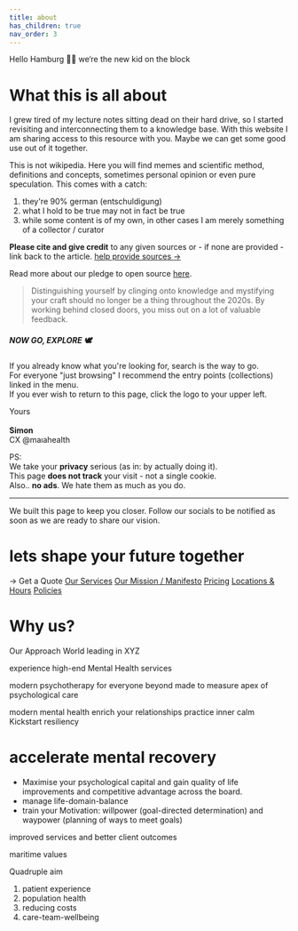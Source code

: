 ```yaml
---
title: about
has_children: true
nav_order: 3
---
```


Hello Hamburg 👋🏼
we‘re the new kid on the block

# What this is all about
I grew tired of my lecture notes sitting dead on their hard drive, so I started revisiting and interconnecting them to a knowledge base. With this website I am sharing access to this resource with you. Maybe we can get some good use out of it together.

This is not wikipedia. Here you will find memes and scientific method, definitions and concepts, sometimes personal opinion or even pure speculation. This comes with a catch:<br>
1. they're 90% german (entschuldigung)
2. what I hold to be true may not in fact be true
3. while some content is of my own, in other cases I am merely something of a collector / curator

**Please cite and give credit** to any given sources or - if none are provided - link back to the article.  [help provide sources →](/feedback)
<br>

Read more about our pledge to open source [here](/pledge).

> Distinguishing yourself by clinging onto knowledge and mystifying your craft should no longer be a thing throughout the 2020s.
> By working behind closed doors, you miss out on a lot of valuable feedback.

##### NOW GO, EXPLORE 🕊
If you already know what you're looking for, search is the way to go. <br>
For everyone "just browsing" I recommend the entry points (collections) linked in the menu. <br>
If you ever wish to return to this page, click the logo to your upper left. <br>

Yours <br><br>
**Simon** <br>
CX @maıahealth

PS: <br>
We take your **privacy** serious (as in: by actually doing it). <br>
This page **does not track** your visit - not a single cookie. <br>
Also.. **no ads**. We hate them as much as you do.




---

We built this page to keep you closer.
Follow our socials to be notified as soon as we are ready to share our vision.

# lets shape your future together

→ Get a Quote
[Our Services]()
[Our Mission / Manifesto]()
[Pricing]()
[Locations & Hours]()
[Policies]()

# Why us?

Our Approach 
World leading in XYZ

experience high-end Mental Health services

modern psychotherapy for everyone
beyond made to measure
apex of psychological care

modern mental health
enrich your relationships
practice inner calm
Kickstart resiliency

# accelerate mental recovery

- Maximise your psychological capital and gain quality of life improvements and competitive advantage across the board.
- manage life-domain-balance
- train your Motivation: willpower (goal-directed determination) and waypower (planning of ways to meet goals)

improved services and better client outcomes

maritime values

Quadruple aim
1. patient experience
2. population health
3. reducing costs
4. care-team-wellbeing
